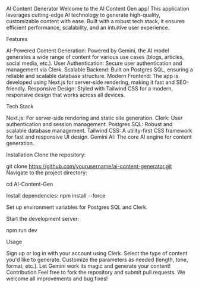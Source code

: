 AI Content Generator
Welcome to the AI Content Gen app! This application leverages cutting-edge AI technology to generate high-quality, customizable content with ease. Built with a robust tech stack, it ensures efficient performance, scalability, and an intuitive user experience.

Features

AI-Powered Content Generation: Powered by Gemini, the AI model generates a wide range of content for various use cases (blogs, articles, social media, etc.).
User Authentication: Secure user authentication and management via Clerk.
Scalable Backend: Built on Postgres SQL, ensuring a reliable and scalable database structure.
Modern Frontend: The app is developed using Next.js for server-side rendering, making it fast and SEO-friendly.
Responsive Design: Styled with Tailwind CSS for a modern, responsive design that works across all devices.

Tech Stack

Next.js: For server-side rendering and static site generation.
Clerk: User authentication and session management.
Postgres SQL: Robust and scalable database management.
Tailwind CSS: A utility-first CSS framework for fast and responsive UI design.
Gemini AI: The core AI engine for content generation.

Installation
Clone the repository:



git clone https://github.com/yourusername/ai-content-generator.git
Navigate to the project directory:

cd AI-Content-Gen

Install dependencies:
npm install --force

Set up environment variables for Postgres SQL and Clerk.

Start the development server:

npm run dev

Usage

Sign up or log in with your account using Clerk.
Select the type of content you'd like to generate.
Customize the parameters as needed (length, tone, format, etc.).
Let Gemini work its magic and generate your content!
Contribution
Feel free to fork the repository and submit pull requests. We welcome all improvements and bug fixes!

